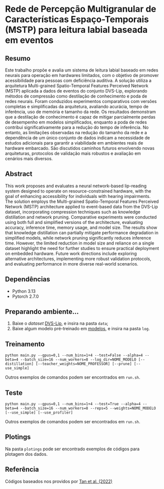 # Rede de Percepção Multigranular de Características Espaço-Temporais (MSTP) para leitura labial baseada em eventos
## Resumo
Este trabalho propõe e avalia um sistema de leitura labial baseado em redes neurais para operação em hardwares limitados, com o objetivo de promover acessibilidade para pessoas com deficiência auditiva. A solução utiliza a arquitetura Multi-grained Spatio-Temporal Features Perceived Network (MSTP) aplicada a dados de eventos do conjunto DVS-Lip, explorando métodos de compressão como destilação de conhecimento e poda de redes neurais. Foram conduzidos experimentos comparativos com versões completas e simplificadas da arquitetura, avaliando acurácia, tempo de inferência, uso de memória e tamanho da rede. Os resultados demonstram que a destilação de conhecimento é capaz de mitigar parcialmente perdas de desempenho em modelos simplificados, enquanto a poda de redes contribui significativamente para a redução do tempo de inferência. No entanto, as limitações observadas na redução do tamanho da rede e a dependência de um único conjunto de dados indicam a necessidade de estudos adicionais para garantir a viabilidade em ambientes reais de hardware embarcado. São discutidos caminhos futuros envolvendo novas arquiteturas, protocolos de validação mais robustos e avaliação em cenários mais diversos.

## Abstract
This work proposes and evaluates a neural network-based lip-reading system designed to operate on resource-constrained hardware, with the goal of enhancing accessibility for individuals with hearing impairments. The solution employs the Multi-grained Spatio-Temporal Features Perceived Network (MSTP) architecture applied to event-based data from the DVS-Lip dataset, incorporating compression techniques such as knowledge distillation and network pruning. Comparative experiments were conducted using both full and simplified versions of the architecture, evaluating accuracy, inference time, memory usage, and model size. The results show that knowledge distillation can partially mitigate performance degradation in simplified models, while network pruning significantly reduces inference time. However, the limited reduction in model size and reliance on a single dataset highlight the need for further studies to ensure practical deployment on embedded hardware. Future work directions include exploring alternative architectures, implementing more robust validation protocols, and evaluating performance in more diverse real-world scenarios.

## Dependências
* Python 3.13
* Pytorch 2.7.0

## Preparando ambiente...
1. Baixe o *dataset* [DVS-Lip](https://drive.google.com/file/d/1dBEgtmctTTWJlWnuWxFtk8gfOdVVpkQ0/view), e insira na pasta `data`;
2. Baixe algum modelo pré-treinado em [modelos](https://drive.google.com/drive/folders/1xi9qoQ0LjEoo6SvWOH2pSXrdjia9_jJC?usp=sharing), e insira na pasta `log`.

## Treinamento
```
python main.py --gpus=0,1 --num_bins=1+4 --test=False --alpha=4 --beta=4 --batch_size=16 --num_workers=8 --log_dir=NOME_MODELO [--distillation] [--teacher_weights=NOME_PROFESSOR] [--prune] [--use_simple]
```

Outros exemplos de comandos podem ser encontrados em `run.sh`.

## Teste
```
python main.py --gpus=0,1 --num_bins=1+4 --test=True --alpha=4 --beta=4 --batch_size=16 --num_workers=8 --reps=5 --weights=NOME_MODELO [--use_simple] [--use_profiler]
```

Outros exemplos de comandos podem ser encontrados em `run.sh`.

## Plotings
Na pasta `plotings` pode ser encontrado exemplos de códigos para plotagem dos dados.

## Referência
Códigos baseados nos providos por [Tan et al. (2022)](https://github.com/tgc1997/event-based-lip-reading)